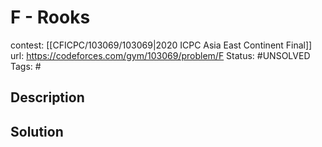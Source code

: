 # F - Rooks

contest: [[CFICPC/103069/103069|2020 ICPC Asia East Continent Final]]
url: https://codeforces.com/gym/103069/problem/F
Status: #UNSOLVED
Tags: #

## Description

## Solution

